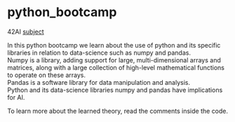 # python_bootcamp

42AI [subject](https://github.com/42-AI/bootcamp_python)

In this python bootcamp we learn about the use of python and its specific libraries in relation to data-science such as numpy and pandas.<br>
Numpy is a library, adding support for large, multi-dimensional arrays and matrices, along with a large collection of high-level mathematical functions to operate on these arrays.<br>
Pandas is a software library for data manipulation and analysis.<br>
Python and its data-science libraries numpy and pandas have implications for AI.

To learn more about the learned theory, read the comments inside the code.
